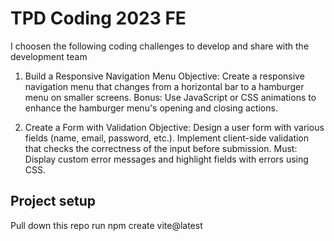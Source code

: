 # TPD Coding 2023 FE

I choosen the following coding challenges to develop and share with the development team

1. Build a Responsive Navigation Menu
Objective: Create a responsive navigation menu that changes from a horizontal bar to a hamburger menu on smaller screens.
Bonus: Use JavaScript or CSS animations to enhance the hamburger menu's opening and closing actions. 

2. Create a Form with Validation
Objective: Design a user form with various fields (name, email, password, etc.). Implement client-side validation that checks the correctness of the input before submission.
Must: Display custom error messages and highlight fields with errors using CSS. 


## Project setup
Pull down this repo
run npm create vite@latest
